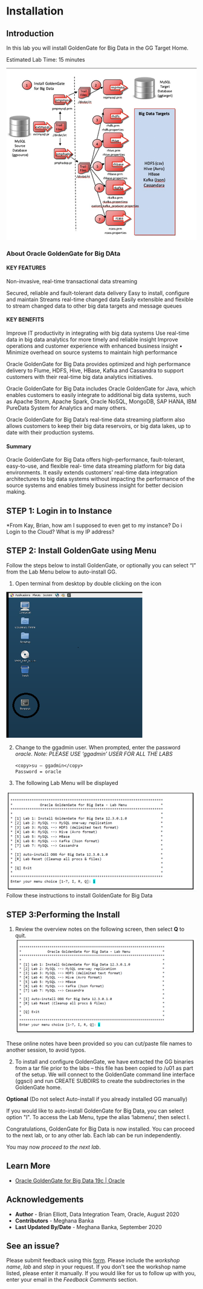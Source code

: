 # Installation

## Introduction 

In this lab you will install GoldenGate for Big Data in the GG Target Home.

Estimated Lab Time:  15 minutes

![](./images/image110_1.png)

### About Oracle GoldenGate for Big DAta

#### KEY FEATURES

Non-invasive, real-time transactional data streaming

Secured, reliable and fault-tolerant data delivery 
Easy to install, configure and maintain 
Streams real-time changed data 
Easily extensible and flexible to stream changed data to other big data targets and message queues

#### KEY BENEFITS

Improve IT productivity in integrating with big data systems 
Use real-time data in big data analytics for more timely and reliable insight 
Improve operations and customer experience with enhanced business insight • Minimize overhead on source systems to maintain high performance

Oracle GoldenGate for Big Data provides optimized and high performance delivery to Flume, HDFS, Hive, HBase, Kafka and Cassandra to support customers with their real-time big data analytics initiatives.

Oracle GoldenGate for Big Data includes Oracle GoldenGate for Java, which enables customers to easily integrate to additional big data systems, such as Apache Storm, Apache Spark, Oracle NoSQL, MongoDB, SAP HANA, IBM PureData System for Analytics and many others.

Oracle GoldenGate for Big Data’s real-time data streaming platform also allows customers to keep their big data reservoirs, or big data lakes, up to date with their production systems.


#### Summary

Oracle GoldenGate for Big Data offers high-performance, fault-tolerant, easy-to-use, and flexible real- time data streaming platform for big data environments. It easily extends customers’ real-time data
integration architectures to big data systems without impacting the performance of the source systems and enables timely business insight for better decision making.

## **STEP 1**: Login in to Instance

*From Kay, Brian, how am I supposed to even get to my instance?  Do i Login to the Cloud?  What is my IP address?    

## **STEP 2**:  Install GoldenGate using Menu

 Follow the steps below to install GoldenGate, or optionally you can select “I” from the Lab Menu below to auto-install GG.

1. Open terminal from desktop by double clicking on the icon

  ![](./images/terminal2.png)

2.  Change to the ggadmin user.  When prompted, enter the password *oracle*.  *Note: PLEASE USE ‘ggadmin’ USER FOR ALL THE LABS*
    ```` 
    <copy>su – ggadmin</copy>
    Password = oracle
    ````

3. The following Lab Menu will be displayed

  ![](./images/labmenu_opt1.png)
Follow these instructions to install GoldenGate for Big Data

## **STEP 3**:Performing the Install

1.  Review the overview notes on the following screen, then select **Q** to quit. 
      ![](./images/labmenu_opt1.png)

  These online notes have been provided so you can cut/paste file names to another session, to avoid typos.

2. To install and configure GoldenGate, we have extracted the GG binaries from a tar file prior to the labs – this file has been copied to /u01 as part of the setup. We will connect to the GoldenGate command line interface (ggsci) and run CREATE SUBDIRS to create the subdirectories in the GoldenGate home.


**Optional**  (Do not select Auto-install if you already installed GG manually)

If you would like to auto-install GoldenGate for Big Data, you can select option "I". To access the Lab Menu, type the alias ‘labmenu’, then select I.

Congratulations, GoldenGate for Big Data is now installed. You can proceed to the next lab, or to any other lab. Each lab can be run independently.

You may now *proceed to the next lab*.


## Learn More

* [Oracle GoldenGate for Big Data 19c | Oracle](https://www.oracle.com/middleware/data-integration/goldengate/big-data/)

## Acknowledgements
* **Author** - Brian Elliott, Data Integration Team, Oracle, August 2020
* **Contributors** - Meghana Banka
* **Last Updated By/Date** - Meghana Banka, September 2020


## See an issue?
Please submit feedback using this [form](https://apexapps.oracle.com/pls/apex/f?p=133:1:::::P1_FEEDBACK:1). Please include the *workshop name*, *lab* and *step* in your request.  If you don't see the workshop name listed, please enter it manually. If you would like for us to follow up with you, enter your email in the *Feedback Comments* section.

